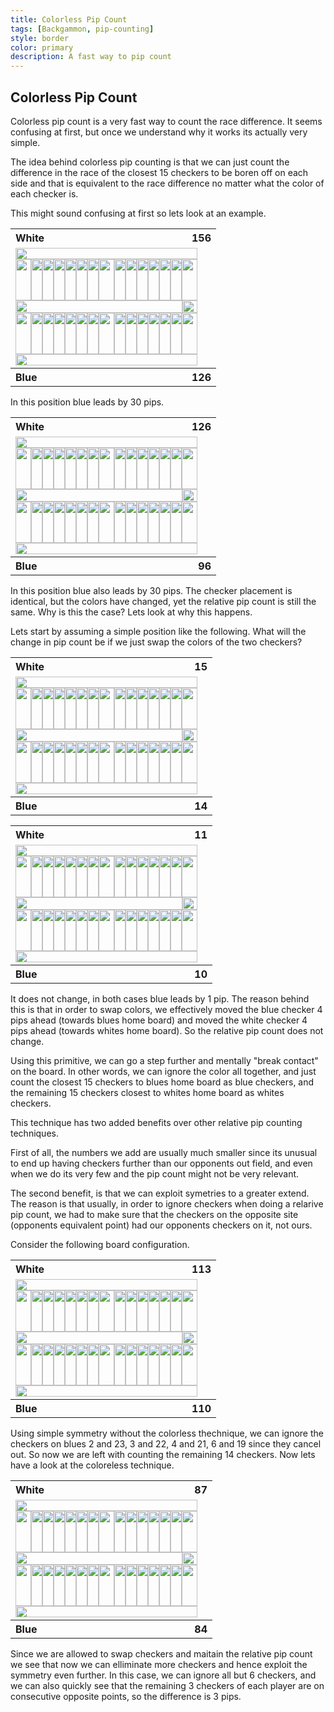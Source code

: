 ```yaml
---
title: Colorless Pip Count
tags: [Backgammon, pip-counting]
style: border
color: primary
description: A fast way to pip count
---
```



## Colorless Pip Count

Colorless pip count is a very fast way to count the race difference. It seems confusing at first, but once we understand why it works its actually very simple.

The idea behind colorless pip counting is that we can just count the difference in the race of the closest 15 checkers to be boren off on each side and that is equivalent to the race difference no matter what the color of each checker is.

This might sound confusing at first so lets look at an example.

<table>
    <tr>
        <th style="width:266px;text-align:left;">White</th>
        <th style="width:25px;text-align:right;">156</th>
    </tr>
    <tr>
        <td colspan="2">
            <p style="margin:0;padding:0;width:291px;height:18px;"><img alt=""
                    src="https://apbg.net/board_images/n_high.png" style="width:291px;height:18px;" /></p>
            <p style="margin:0;padding:0;width:291px;height:66px;"><img alt=""
                    src="https://apbg.net/board_images/o_w_0.png" style="width:25px;height:66px;" /><img alt=""
                    src="https://apbg.net/board_images/p_ud_b_1.png" style="width:18px;height:66px;" /><img alt=""
                    src="https://apbg.net/board_images/p_up_0.png" style="width:18px;height:66px;" /><img alt=""
                    src="https://apbg.net/board_images/p_ud_0.png" style="width:18px;height:66px;" /><img alt=""
                    src="https://apbg.net/board_images/p_up_0.png" style="width:18px;height:66px;" /><img alt=""
                    src="https://apbg.net/board_images/p_ud_0.png" style="width:18px;height:66px;" /><img alt=""
                    src="https://apbg.net/board_images/p_up_w_4.png" style="width:18px;height:66px;" /><img alt=""
                    src="https://apbg.net/board_images/b_up_0.png" style="width:25px;height:66px;" /><img alt=""
                    src="https://apbg.net/board_images/p_ud_0.png" style="width:18px;height:66px;" /><img alt=""
                    src="https://apbg.net/board_images/p_up_w_4.png" style="width:18px;height:66px;" /><img alt=""
                    src="https://apbg.net/board_images/p_ud_w_1.png" style="width:18px;height:66px;" /><img alt=""
                    src="https://apbg.net/board_images/p_up_w_2.png" style="width:18px;height:66px;" /><img alt=""
                    src="https://apbg.net/board_images/p_ud_0.png" style="width:18px;height:66px;" /><img alt=""
                    src="https://apbg.net/board_images/p_up_0.png" style="width:18px;height:66px;" /><img alt=""
                    src="https://apbg.net/board_images/c_up_0.png" style="width:25px;height:66px;" /></p>
            <p style="margin:0;padding:0;width:291px;height:20px;"><img alt=""
                    src="https://apbg.net/board_images/b_center.png" style="width:267px;height:20px;" /><img alt=""
                    src="https://apbg.net/board_images/c_ce_1.png" style="width:24px;height:20px;" /></p>
            <p style="margin:0;padding:0;width:291px;height:66px;"><img alt=""
                    src="https://apbg.net/board_images/o_b_0.png" style="width:25px;height:66px;" /><img alt=""
                    src="https://apbg.net/board_images/p_dn_w_1.png" style="width:18px;height:66px;" /><img alt=""
                    src="https://apbg.net/board_images/p_dd_0.png" style="width:18px;height:66px;" /><img alt=""
                    src="https://apbg.net/board_images/p_dn_0.png" style="width:18px;height:66px;" /><img alt=""
                    src="https://apbg.net/board_images/p_dd_w_1.png" style="width:18px;height:66px;" /><img alt=""
                    src="https://apbg.net/board_images/p_dn_b_2.png" style="width:18px;height:66px;" /><img alt=""
                    src="https://apbg.net/board_images/p_dd_b_3.png" style="width:18px;height:66px;" /><img alt=""
                    src="https://apbg.net/board_images/b_dn_0.png" style="width:25px;height:66px;" /><img alt=""
                    src="https://apbg.net/board_images/p_dn_b_3.png" style="width:18px;height:66px;" /><img alt=""
                    src="https://apbg.net/board_images/p_dd_b_3.png" style="width:18px;height:66px;" /><img alt=""
                    src="https://apbg.net/board_images/p_dn_b_2.png" style="width:18px;height:66px;" /><img alt=""
                    src="https://apbg.net/board_images/p_dd_0.png" style="width:18px;height:66px;" /><img alt=""
                    src="https://apbg.net/board_images/p_dn_b_1.png" style="width:18px;height:66px;" /><img alt=""
                    src="https://apbg.net/board_images/p_dd_w_2.png" style="width:18px;height:66px;" /><img alt=""
                    src="https://apbg.net/board_images/c_dn_0.png" style="width:25px;height:66px;" /></p>
            <p style="margin:0;padding:0;width:291px;height:18px;"><img alt=""
                    src="https://apbg.net/board_images/n_low.png" style="width:291px;height:18px;" /></p>
        </td>
    </tr>
    <tr>
        <th style="width:266px;text-align:left;">Blue</th>
        <th style="width:25px;text-align:right;">126</th>
    </tr>
</table>

In this position blue leads by 30 pips.

<table>
    <tr>
        <th style="width:266px;text-align:left;">White</th>
        <th style="width:25px;text-align:right;">126</th>
    </tr>
    <tr>
        <td colspan="2">
            <p style="margin:0;padding:0;width:291px;height:18px;"><img alt=""
                    src="https://apbg.net/board_images/n_high.png" style="width:291px;height:18px;" /></p>
            <p style="margin:0;padding:0;width:291px;height:66px;"><img alt=""
                    src="https://apbg.net/board_images/o_w_0.png" style="width:25px;height:66px;" /><img alt=""
                    src="https://apbg.net/board_images/p_ud_w_1.png" style="width:18px;height:66px;" /><img alt=""
                    src="https://apbg.net/board_images/p_up_0.png" style="width:18px;height:66px;" /><img alt=""
                    src="https://apbg.net/board_images/p_ud_0.png" style="width:18px;height:66px;" /><img alt=""
                    src="https://apbg.net/board_images/p_up_0.png" style="width:18px;height:66px;" /><img alt=""
                    src="https://apbg.net/board_images/p_ud_0.png" style="width:18px;height:66px;" /><img alt=""
                    src="https://apbg.net/board_images/p_up_w_4.png" style="width:18px;height:66px;" /><img alt=""
                    src="https://apbg.net/board_images/b_up_0.png" style="width:25px;height:66px;" /><img alt=""
                    src="https://apbg.net/board_images/p_ud_0.png" style="width:18px;height:66px;" /><img alt=""
                    src="https://apbg.net/board_images/p_up_w_4.png" style="width:18px;height:66px;" /><img alt=""
                    src="https://apbg.net/board_images/p_ud_w_1.png" style="width:18px;height:66px;" /><img alt=""
                    src="https://apbg.net/board_images/p_up_w_2.png" style="width:18px;height:66px;" /><img alt=""
                    src="https://apbg.net/board_images/p_ud_0.png" style="width:18px;height:66px;" /><img alt=""
                    src="https://apbg.net/board_images/p_up_0.png" style="width:18px;height:66px;" /><img alt=""
                    src="https://apbg.net/board_images/c_up_0.png" style="width:25px;height:66px;" /></p>
            <p style="margin:0;padding:0;width:291px;height:20px;"><img alt=""
                    src="https://apbg.net/board_images/b_center.png" style="width:267px;height:20px;" /><img alt=""
                    src="https://apbg.net/board_images/c_ce_1.png" style="width:24px;height:20px;" /></p>
            <p style="margin:0;padding:0;width:291px;height:66px;"><img alt=""
                    src="https://apbg.net/board_images/o_b_0.png" style="width:25px;height:66px;" /><img alt=""
                    src="https://apbg.net/board_images/p_dn_b_1.png" style="width:18px;height:66px;" /><img alt=""
                    src="https://apbg.net/board_images/p_dd_0.png" style="width:18px;height:66px;" /><img alt=""
                    src="https://apbg.net/board_images/p_dn_0.png" style="width:18px;height:66px;" /><img alt=""
                    src="https://apbg.net/board_images/p_dd_b_1.png" style="width:18px;height:66px;" /><img alt=""
                    src="https://apbg.net/board_images/p_dn_b_2.png" style="width:18px;height:66px;" /><img alt=""
                    src="https://apbg.net/board_images/p_dd_b_3.png" style="width:18px;height:66px;" /><img alt=""
                    src="https://apbg.net/board_images/b_dn_0.png" style="width:25px;height:66px;" /><img alt=""
                    src="https://apbg.net/board_images/p_dn_b_3.png" style="width:18px;height:66px;" /><img alt=""
                    src="https://apbg.net/board_images/p_dd_b_3.png" style="width:18px;height:66px;" /><img alt=""
                    src="https://apbg.net/board_images/p_dn_b_2.png" style="width:18px;height:66px;" /><img alt=""
                    src="https://apbg.net/board_images/p_dd_0.png" style="width:18px;height:66px;" /><img alt=""
                    src="https://apbg.net/board_images/p_dn_w_1.png" style="width:18px;height:66px;" /><img alt=""
                    src="https://apbg.net/board_images/p_dd_w_2.png" style="width:18px;height:66px;" /><img alt=""
                    src="https://apbg.net/board_images/c_dn_0.png" style="width:25px;height:66px;" /></p>
            <p style="margin:0;padding:0;width:291px;height:18px;"><img alt=""
                    src="https://apbg.net/board_images/n_low.png" style="width:291px;height:18px;" /></p>
        </td>
    </tr>
    <tr>
        <th style="width:266px;text-align:left;">Blue</th>
        <th style="width:25px;text-align:right;">96</th>
    </tr>
</table>

In this position blue also leads by 30 pips. The checker placement is identical, but the colors have changed, yet the relative pip count is still the same. Why is this the case? Lets look at why this happens.

Lets start by assuming a simple position like the following. What will the change in pip count be if we just swap the colors of the two checkers?

<table>
    <tr>
        <th style="width:266px;text-align:left;">White</th>
        <th style="width:25px;text-align:right;">15</th>
    </tr>
    <tr>
        <td colspan="2">
            <p style="margin:0;padding:0;width:291px;height:18px;"><img alt=""
                    src="https://apbg.net/board_images/n_high.png" style="width:291px;height:18px;" /></p>
            <p style="margin:0;padding:0;width:291px;height:66px;"><img alt=""
                    src="https://apbg.net/board_images/o_w_14.png" style="width:25px;height:66px;" /><img alt=""
                    src="https://apbg.net/board_images/p_ud_0.png" style="width:18px;height:66px;" /><img alt=""
                    src="https://apbg.net/board_images/p_up_0.png" style="width:18px;height:66px;" /><img alt=""
                    src="https://apbg.net/board_images/p_ud_0.png" style="width:18px;height:66px;" /><img alt=""
                    src="https://apbg.net/board_images/p_up_0.png" style="width:18px;height:66px;" /><img alt=""
                    src="https://apbg.net/board_images/p_ud_0.png" style="width:18px;height:66px;" /><img alt=""
                    src="https://apbg.net/board_images/p_up_0.png" style="width:18px;height:66px;" /><img alt=""
                    src="https://apbg.net/board_images/b_up_0.png" style="width:25px;height:66px;" /><img alt=""
                    src="https://apbg.net/board_images/p_ud_0.png" style="width:18px;height:66px;" /><img alt=""
                    src="https://apbg.net/board_images/p_up_0.png" style="width:18px;height:66px;" /><img alt=""
                    src="https://apbg.net/board_images/p_ud_0.png" style="width:18px;height:66px;" /><img alt=""
                    src="https://apbg.net/board_images/p_up_0.png" style="width:18px;height:66px;" /><img alt=""
                    src="https://apbg.net/board_images/p_ud_b_1.png" style="width:18px;height:66px;" /><img alt=""
                    src="https://apbg.net/board_images/p_up_0.png" style="width:18px;height:66px;" /><img alt=""
                    src="https://apbg.net/board_images/c_up_0.png" style="width:25px;height:66px;" /></p>
            <p style="margin:0;padding:0;width:291px;height:20px;"><img alt=""
                    src="https://apbg.net/board_images/b_center.png" style="width:267px;height:20px;" /><img alt=""
                    src="https://apbg.net/board_images/c_ce_1.png" style="width:24px;height:20px;" /></p>
            <p style="margin:0;padding:0;width:291px;height:66px;"><img alt=""
                    src="https://apbg.net/board_images/o_b_14.png" style="width:25px;height:66px;" /><img alt=""
                    src="https://apbg.net/board_images/p_dn_0.png" style="width:18px;height:66px;" /><img alt=""
                    src="https://apbg.net/board_images/p_dd_0.png" style="width:18px;height:66px;" /><img alt=""
                    src="https://apbg.net/board_images/p_dn_0.png" style="width:18px;height:66px;" /><img alt=""
                    src="https://apbg.net/board_images/p_dd_0.png" style="width:18px;height:66px;" /><img alt=""
                    src="https://apbg.net/board_images/p_dn_0.png" style="width:18px;height:66px;" /><img alt=""
                    src="https://apbg.net/board_images/p_dd_0.png" style="width:18px;height:66px;" /><img alt=""
                    src="https://apbg.net/board_images/b_dn_0.png" style="width:25px;height:66px;" /><img alt=""
                    src="https://apbg.net/board_images/p_dn_0.png" style="width:18px;height:66px;" /><img alt=""
                    src="https://apbg.net/board_images/p_dd_0.png" style="width:18px;height:66px;" /><img alt=""
                    src="https://apbg.net/board_images/p_dn_0.png" style="width:18px;height:66px;" /><img alt=""
                    src="https://apbg.net/board_images/p_dd_w_1.png" style="width:18px;height:66px;" /><img alt=""
                    src="https://apbg.net/board_images/p_dn_0.png" style="width:18px;height:66px;" /><img alt=""
                    src="https://apbg.net/board_images/p_dd_0.png" style="width:18px;height:66px;" /><img alt=""
                    src="https://apbg.net/board_images/c_dn_0.png" style="width:25px;height:66px;" /></p>
            <p style="margin:0;padding:0;width:291px;height:18px;"><img alt=""
                    src="https://apbg.net/board_images/n_low.png" style="width:291px;height:18px;" /></p>
        </td>
    </tr>
    <tr>
        <th style="width:266px;text-align:left;">Blue</th>
        <th style="width:25px;text-align:right;">14</th>
    </tr>
</table>

<table>
    <tr>
        <th style="width:266px;text-align:left;">White</th>
        <th style="width:25px;text-align:right;">11</th>
    </tr>
    <tr>
        <td colspan="2">
            <p style="margin:0;padding:0;width:291px;height:18px;"><img alt=""
                    src="https://apbg.net/board_images/n_high.png" style="width:291px;height:18px;" /></p>
            <p style="margin:0;padding:0;width:291px;height:66px;"><img alt=""
                    src="https://apbg.net/board_images/o_w_14.png" style="width:25px;height:66px;" /><img alt=""
                    src="https://apbg.net/board_images/p_ud_0.png" style="width:18px;height:66px;" /><img alt=""
                    src="https://apbg.net/board_images/p_up_0.png" style="width:18px;height:66px;" /><img alt=""
                    src="https://apbg.net/board_images/p_ud_0.png" style="width:18px;height:66px;" /><img alt=""
                    src="https://apbg.net/board_images/p_up_0.png" style="width:18px;height:66px;" /><img alt=""
                    src="https://apbg.net/board_images/p_ud_0.png" style="width:18px;height:66px;" /><img alt=""
                    src="https://apbg.net/board_images/p_up_0.png" style="width:18px;height:66px;" /><img alt=""
                    src="https://apbg.net/board_images/b_up_0.png" style="width:25px;height:66px;" /><img alt=""
                    src="https://apbg.net/board_images/p_ud_0.png" style="width:18px;height:66px;" /><img alt=""
                    src="https://apbg.net/board_images/p_up_0.png" style="width:18px;height:66px;" /><img alt=""
                    src="https://apbg.net/board_images/p_ud_0.png" style="width:18px;height:66px;" /><img alt=""
                    src="https://apbg.net/board_images/p_up_0.png" style="width:18px;height:66px;" /><img alt=""
                    src="https://apbg.net/board_images/p_ud_w_1.png" style="width:18px;height:66px;" /><img alt=""
                    src="https://apbg.net/board_images/p_up_0.png" style="width:18px;height:66px;" /><img alt=""
                    src="https://apbg.net/board_images/c_up_0.png" style="width:25px;height:66px;" /></p>
            <p style="margin:0;padding:0;width:291px;height:20px;"><img alt=""
                    src="https://apbg.net/board_images/b_center.png" style="width:267px;height:20px;" /><img alt=""
                    src="https://apbg.net/board_images/c_ce_1.png" style="width:24px;height:20px;" /></p>
            <p style="margin:0;padding:0;width:291px;height:66px;"><img alt=""
                    src="https://apbg.net/board_images/o_b_14.png" style="width:25px;height:66px;" /><img alt=""
                    src="https://apbg.net/board_images/p_dn_0.png" style="width:18px;height:66px;" /><img alt=""
                    src="https://apbg.net/board_images/p_dd_0.png" style="width:18px;height:66px;" /><img alt=""
                    src="https://apbg.net/board_images/p_dn_0.png" style="width:18px;height:66px;" /><img alt=""
                    src="https://apbg.net/board_images/p_dd_0.png" style="width:18px;height:66px;" /><img alt=""
                    src="https://apbg.net/board_images/p_dn_0.png" style="width:18px;height:66px;" /><img alt=""
                    src="https://apbg.net/board_images/p_dd_0.png" style="width:18px;height:66px;" /><img alt=""
                    src="https://apbg.net/board_images/b_dn_0.png" style="width:25px;height:66px;" /><img alt=""
                    src="https://apbg.net/board_images/p_dn_0.png" style="width:18px;height:66px;" /><img alt=""
                    src="https://apbg.net/board_images/p_dd_0.png" style="width:18px;height:66px;" /><img alt=""
                    src="https://apbg.net/board_images/p_dn_0.png" style="width:18px;height:66px;" /><img alt=""
                    src="https://apbg.net/board_images/p_dd_b_1.png" style="width:18px;height:66px;" /><img alt=""
                    src="https://apbg.net/board_images/p_dn_0.png" style="width:18px;height:66px;" /><img alt=""
                    src="https://apbg.net/board_images/p_dd_0.png" style="width:18px;height:66px;" /><img alt=""
                    src="https://apbg.net/board_images/c_dn_0.png" style="width:25px;height:66px;" /></p>
            <p style="margin:0;padding:0;width:291px;height:18px;"><img alt=""
                    src="https://apbg.net/board_images/n_low.png" style="width:291px;height:18px;" /></p>
        </td>
    </tr>
    <tr>
        <th style="width:266px;text-align:left;">Blue</th>
        <th style="width:25px;text-align:right;">10</th>
    </tr>
</table>

It does not change, in both cases blue leads by 1 pip. The reason behind this is that in order to swap colors, we effectively moved the blue checker 4 pips ahead (towards blues home board) and moved the white checker 4 pips ahead (towards whites home board). So the relative pip count does not change. 

Using this primitive, we can go a step further and mentally "break contact" on the board. In other words, we can ignore the color all together, and just count the closest 15 checkers to blues home board as blue checkers, and the remaining 15 checkers closest to whites home board as whites checkers.

This technique has two added benefits over other relative pip counting techniques. 

First of all, the numbers we add are usually much smaller since its unusual to end up having checkers further than our opponents out field, and even when we do its very few and the pip count might not be very relevant. 

The second benefit, is that we can exploit symetries to a greater extend. The reason is that usually, in order to ignore checkers when doing a relarive pip count, we had to make sure that the checkers on the opposite site (opponents equivalent point) had our opponents checkers on it, not ours.

Consider the following board configuration.

<table>
    <tr>
        <th style="width:266px;text-align:left;">White</th>
        <th style="width:25px;text-align:right;">113</th>
    </tr>
    <tr>
        <td colspan="2">
            <p style="margin:0;padding:0;width:291px;height:18px;"><img alt=""
                    src="https://apbg.net/board_images/n_high.png" style="width:291px;height:18px;" /></p>
            <p style="margin:0;padding:0;width:291px;height:66px;"><img alt=""
                    src="https://apbg.net/board_images/o_w_0.png" style="width:25px;height:66px;" /><img alt=""
                    src="https://apbg.net/board_images/p_ud_0.png" style="width:18px;height:66px;" /><img alt=""
                    src="https://apbg.net/board_images/p_up_w_2.png" style="width:18px;height:66px;" /><img alt=""
                    src="https://apbg.net/board_images/p_ud_w_2.png" style="width:18px;height:66px;" /><img alt=""
                    src="https://apbg.net/board_images/p_up_w_2.png" style="width:18px;height:66px;" /><img alt=""
                    src="https://apbg.net/board_images/p_ud_b_2.png" style="width:18px;height:66px;" /><img alt=""
                    src="https://apbg.net/board_images/p_up_w_2.png" style="width:18px;height:66px;" /><img alt=""
                    src="https://apbg.net/board_images/b_up_0.png" style="width:25px;height:66px;" /><img alt=""
                    src="https://apbg.net/board_images/p_ud_w_2.png" style="width:18px;height:66px;" /><img alt=""
                    src="https://apbg.net/board_images/p_up_0.png" style="width:18px;height:66px;" /><img alt=""
                    src="https://apbg.net/board_images/p_ud_0.png" style="width:18px;height:66px;" /><img alt=""
                    src="https://apbg.net/board_images/p_up_0.png" style="width:18px;height:66px;" /><img alt=""
                    src="https://apbg.net/board_images/p_ud_w_3.png" style="width:18px;height:66px;" /><img alt=""
                    src="https://apbg.net/board_images/p_up_0.png" style="width:18px;height:66px;" /><img alt=""
                    src="https://apbg.net/board_images/c_up_0.png" style="width:25px;height:66px;" /></p>
            <p style="margin:0;padding:0;width:291px;height:20px;"><img alt=""
                    src="https://apbg.net/board_images/b_center.png" style="width:267px;height:20px;" /><img alt=""
                    src="https://apbg.net/board_images/c_ce_1.png" style="width:24px;height:20px;" /></p>
            <p style="margin:0;padding:0;width:291px;height:66px;"><img alt=""
                    src="https://apbg.net/board_images/o_b_0.png" style="width:25px;height:66px;" /><img alt=""
                    src="https://apbg.net/board_images/p_dn_0.png" style="width:18px;height:66px;" /><img alt=""
                    src="https://apbg.net/board_images/p_dd_b_2.png" style="width:18px;height:66px;" /><img alt=""
                    src="https://apbg.net/board_images/p_dn_b_2.png" style="width:18px;height:66px;" /><img alt=""
                    src="https://apbg.net/board_images/p_dd_b_2.png" style="width:18px;height:66px;" /><img alt=""
                    src="https://apbg.net/board_images/p_dn_b_2.png" style="width:18px;height:66px;" /><img alt=""
                    src="https://apbg.net/board_images/p_dd_b_2.png" style="width:18px;height:66px;" /><img alt=""
                    src="https://apbg.net/board_images/b_dn_0.png" style="width:25px;height:66px;" /><img alt=""
                    src="https://apbg.net/board_images/p_dn_w_2.png" style="width:18px;height:66px;" /><img alt=""
                    src="https://apbg.net/board_images/p_dd_0.png" style="width:18px;height:66px;" /><img alt=""
                    src="https://apbg.net/board_images/p_dn_0.png" style="width:18px;height:66px;" /><img alt=""
                    src="https://apbg.net/board_images/p_dd_b_3.png" style="width:18px;height:66px;" /><img alt=""
                    src="https://apbg.net/board_images/p_dn_0.png" style="width:18px;height:66px;" /><img alt=""
                    src="https://apbg.net/board_images/p_dd_0.png" style="width:18px;height:66px;" /><img alt=""
                    src="https://apbg.net/board_images/c_dn_0.png" style="width:25px;height:66px;" /></p>
            <p style="margin:0;padding:0;width:291px;height:18px;"><img alt=""
                    src="https://apbg.net/board_images/n_low.png" style="width:291px;height:18px;" /></p>
        </td>
    </tr>
    <tr>
        <th style="width:266px;text-align:left;">Blue</th>
        <th style="width:25px;text-align:right;">110</th>
    </tr>
</table>

Using simple symmetry without the colorless thechnique, we can ignore the checkers on blues 2 and 23, 3 and 22, 4 and 21, 6 and 19 since they cancel out. So now we are left with counting the remaining 14 checkers. Now lets have a look at the coloreless technique.

<table>
    <tr>
        <th style="width:266px;text-align:left;">White</th>
        <th style="width:25px;text-align:right;">87</th>
    </tr>
    <tr>
        <td colspan="2">
            <p style="margin:0;padding:0;width:291px;height:18px;"><img alt=""
                    src="https://apbg.net/board_images/n_high.png" style="width:291px;height:18px;" /></p>
            <p style="margin:0;padding:0;width:291px;height:66px;"><img alt=""
                    src="https://apbg.net/board_images/o_w_0.png" style="width:25px;height:66px;" /><img alt=""
                    src="https://apbg.net/board_images/p_ud_0.png" style="width:18px;height:66px;" /><img alt=""
                    src="https://apbg.net/board_images/p_up_w_2.png" style="width:18px;height:66px;" /><img alt=""
                    src="https://apbg.net/board_images/p_ud_w_2.png" style="width:18px;height:66px;" /><img alt=""
                    src="https://apbg.net/board_images/p_up_w_2.png" style="width:18px;height:66px;" /><img alt=""
                    src="https://apbg.net/board_images/p_ud_w_2.png" style="width:18px;height:66px;" /><img alt=""
                    src="https://apbg.net/board_images/p_up_w_2.png" style="width:18px;height:66px;" /><img alt=""
                    src="https://apbg.net/board_images/b_up_0.png" style="width:25px;height:66px;" /><img alt=""
                    src="https://apbg.net/board_images/p_ud_w_2.png" style="width:18px;height:66px;" /><img alt=""
                    src="https://apbg.net/board_images/p_up_0.png" style="width:18px;height:66px;" /><img alt=""
                    src="https://apbg.net/board_images/p_ud_0.png" style="width:18px;height:66px;" /><img alt=""
                    src="https://apbg.net/board_images/p_up_0.png" style="width:18px;height:66px;" /><img alt=""
                    src="https://apbg.net/board_images/p_ud_w_3.png" style="width:18px;height:66px;" /><img alt=""
                    src="https://apbg.net/board_images/p_up_0.png" style="width:18px;height:66px;" /><img alt=""
                    src="https://apbg.net/board_images/c_up_0.png" style="width:25px;height:66px;" /></p>
            <p style="margin:0;padding:0;width:291px;height:20px;"><img alt=""
                    src="https://apbg.net/board_images/b_center.png" style="width:267px;height:20px;" /><img alt=""
                    src="https://apbg.net/board_images/c_ce_1.png" style="width:24px;height:20px;" /></p>
            <p style="margin:0;padding:0;width:291px;height:66px;"><img alt=""
                    src="https://apbg.net/board_images/o_b_0.png" style="width:25px;height:66px;" /><img alt=""
                    src="https://apbg.net/board_images/p_dn_0.png" style="width:18px;height:66px;" /><img alt=""
                    src="https://apbg.net/board_images/p_dd_b_2.png" style="width:18px;height:66px;" /><img alt=""
                    src="https://apbg.net/board_images/p_dn_b_2.png" style="width:18px;height:66px;" /><img alt=""
                    src="https://apbg.net/board_images/p_dd_b_2.png" style="width:18px;height:66px;" /><img alt=""
                    src="https://apbg.net/board_images/p_dn_b_2.png" style="width:18px;height:66px;" /><img alt=""
                    src="https://apbg.net/board_images/p_dd_b_2.png" style="width:18px;height:66px;" /><img alt=""
                    src="https://apbg.net/board_images/b_dn_0.png" style="width:25px;height:66px;" /><img alt=""
                    src="https://apbg.net/board_images/p_dn_b_2.png" style="width:18px;height:66px;" /><img alt=""
                    src="https://apbg.net/board_images/p_dd_0.png" style="width:18px;height:66px;" /><img alt=""
                    src="https://apbg.net/board_images/p_dn_0.png" style="width:18px;height:66px;" /><img alt=""
                    src="https://apbg.net/board_images/p_dd_b_3.png" style="width:18px;height:66px;" /><img alt=""
                    src="https://apbg.net/board_images/p_dn_0.png" style="width:18px;height:66px;" /><img alt=""
                    src="https://apbg.net/board_images/p_dd_0.png" style="width:18px;height:66px;" /><img alt=""
                    src="https://apbg.net/board_images/c_dn_0.png" style="width:25px;height:66px;" /></p>
            <p style="margin:0;padding:0;width:291px;height:18px;"><img alt=""
                    src="https://apbg.net/board_images/n_low.png" style="width:291px;height:18px;" /></p>
        </td>
    </tr>
    <tr>
        <th style="width:266px;text-align:left;">Blue</th>
        <th style="width:25px;text-align:right;">84</th>
    </tr>
</table>

Since we are allowed to swap checkers and maitain the relative pip count we see that now we can elliminate more checkers and hence exploit the symmetry even further. In this case, we can ignore all but 6 checkers, and we can also quickly see that the remaining 3 checkers of each player are on consecutive opposite points, so the difference is 3 pips.
